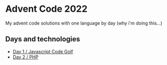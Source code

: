 
# Advent Code 2022

My advent code solutions with one language by day (why i'm doing this...)


## Days and technologies

 - [Day 1 / Javascript Code Golf](https://github.com/kmartin91/adventofcode22/blob/main/days/1) 
 - [Day 2 / PHP](https://github.com/kmartin91/adventofcode22/blob/main/days/2) 
